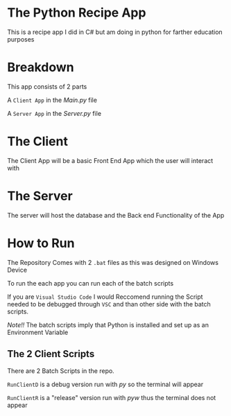 # The Python Recipe App
This is a recipe app I did in C# but am doing in python for farther education purposes


# Breakdown
This app consists of 2 parts

A `Client App` in the *Main.py* file

A `Server App` in the *Server.py* file

# The Client
The Client App will be a basic Front End App which the user will interact with

# The Server
The server will host the database and the Back end Functionality of the App

# How to Run
The Repository Comes with 2 `.bat` files as this was designed on Windows Device

To run the each app you can run each of the batch scripts

If you are `Visual Studio Code` I would Reccomend running the Script needed to be debugged through `VSC`
and than other side with the batch scripts.

*Note!!* The batch scripts imply that Python is installed and set up as an Environment Variable

## The 2 Client Scripts
There are 2 Batch Scripts in the repo.

`RunClientD` is a debug version run with *py* so the terminal will appear

`RunClientR` is a "release" version run with *pyw* thus the terminal does not appear